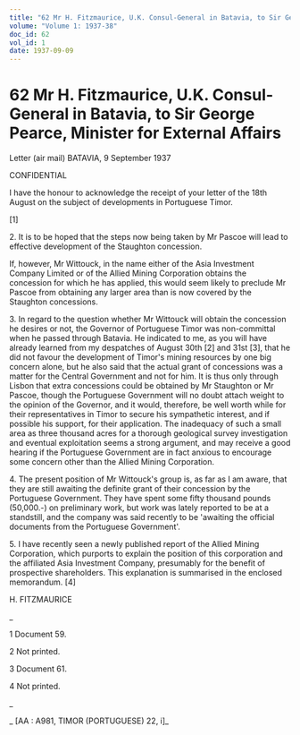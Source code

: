 ```yaml
---
title: "62 Mr H. Fitzmaurice, U.K. Consul-General in Batavia, to Sir George Pearce, Minister for External Affairs"
volume: "Volume 1: 1937-38"
doc_id: 62
vol_id: 1
date: 1937-09-09
---
```


# 62 Mr H. Fitzmaurice, U.K. Consul-General in Batavia, to Sir George Pearce, Minister for External Affairs

Letter (air mail) BATAVIA, 9 September 1937

CONFIDENTIAL

I have the honour to acknowledge the receipt of your letter of the 18th August on the subject of developments in Portuguese Timor.

[1]

2\. It is to be hoped that the steps now being taken by Mr Pascoe will lead to effective development of the Staughton concession.

If, however, Mr Wittouck, in the name either of the Asia Investment Company Limited or of the Allied Mining Corporation obtains the concession for which he has applied, this would seem likely to preclude Mr Pascoe from obtaining any larger area than is now covered by the Staughton concessions.

3\. In regard to the question whether Mr Wittouck will obtain the concession he desires or not, the Governor of Portuguese Timor was non-committal when he passed through Batavia. He indicated to me, as you will have already learned from my despatches of August 30th [2] and 31st [3], that he did not favour the development of Timor's mining resources by one big concern alone, but he also said that the actual grant of concessions was a matter for the Central Government and not for him. It is thus only through Lisbon that extra concessions could be obtained by Mr Staughton or Mr Pascoe, though the Portuguese Government will no doubt attach weight to the opinion of the Governor, and it would, therefore, be well worth while for their representatives in Timor to secure his sympathetic interest, and if possible his support, for their application. The inadequacy of such a small area as three thousand acres for a thorough geological survey investigation and eventual exploitation seems a strong argument, and may receive a good hearing if the Portuguese Government are in fact anxious to encourage some concern other than the Allied Mining Corporation.

4\. The present position of Mr Wittouck's group is, as far as I am aware, that they are still awaiting the definite grant of their concession by the Portuguese Government. They have spent some fifty thousand pounds (50,000.-) on preliminary work, but work was lately reported to be at a standstill, and the company was said recently to be 'awaiting the official documents from the Portuguese Government'.

5\. I have recently seen a newly published report of the Allied Mining Corporation, which purports to explain the position of this corporation and the affiliated Asia Investment Company, presumably for the benefit of prospective shareholders. This explanation is summarised in the enclosed memorandum. [4]

H. FITZMAURICE

_

1 Document 59.

2 Not printed.

3 Document 61.

4 Not printed.

_

_ [AA : A981, TIMOR (PORTUGUESE) 22, i]_
